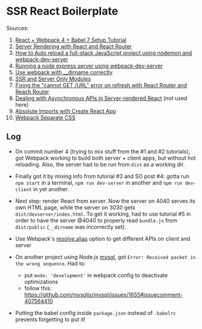 # SSR React Boilerplate

Sources:

1. [React + Webpack 4 + Babel 7 Setup Tutorial](https://www.robinwieruch.de/minimal-react-webpack-babel-setup/)
2. [Server Rendering with React and React Router](https://tylermcginnis.com/react-router-server-rendering/)
3. [How to Auto reload a full-stack JavaScript project using nodemon and webpack-dev-server](https://itnext.io/auto-reload-a-full-stack-javascript-project-using-nodemon-and-webpack-dev-server-together-a636b271c4e)
4. [Running a node express server using webpack-dev-server](https://stackoverflow.com/questions/35233291/running-a-node-express-server-using-webpack-dev-server#answer-41726825)
5. [Use webpack with __dirname correctly](https://codeburst.io/use-webpack-with-dirname-correctly-4cad3b265a92)
6. [SSR and Server Only Modules](https://arunoda.me/blog/ssr-and-server-only-modules)
7. [Fixing the "cannot GET /URL" error on refresh with React Router and Reach Router](https://tylermcginnis.com/react-router-cannot-get-url-refresh/)
8. [Dealing with Asynchronous APIs in Server-rendered React](https://www.sitepoint.com/asynchronous-apis-server-rendered-react/) (not used here)
9. [Absolute Imports with Create React App](https://medium.com/@ktruong008/absolute-imports-with-create-react-app-4338fbca7e3d)
10. [Webpack Separate CSS](https://medium.com/riow/webpack-separate-css-5d1c1e862d93)

## Log

* On commit number 4 (trying to mix stuff from the #1 and #2 tutorials), got Webpack working to build both server + client apps, but without hot reloading. Also, the server had to be run from `dist` as a working dir.
* Finally got it by mixing info from tutorial #3 and SO post #4: gotta run `npm start` in a terminal, `npm run dev-server` in another and `npm run dev-client` in yet another.
* Next step: render React from server. Now the server on 4040 serves its own HTML page, while the server on 3030 gets `dist/devserver/index.html`. To get it working, had to use tutorial #5 in order to have the server @4040 to properly read `bundle.js` from `dist/public` (`__dirname` was incorrectly set).
* Use Webpack's [resolve.alias](https://webpack.js.org/configuration/resolve/#resolve-alias) option to get different APIs on client and server
* On another project using Node.js [mysql](https://www.npmjs.com/package/mysql), got `Error: Received packet in the wrong sequence`. Had to:

    * put `mode: 'development'` in webpack config to deactivate optimizations
    * follow this: https://github.com/mysqljs/mysql/issues/1655#issuecomment-407564410

* Putting the babel config inside `package.json` instead of `.babelrc` prevents forgetting to put it!